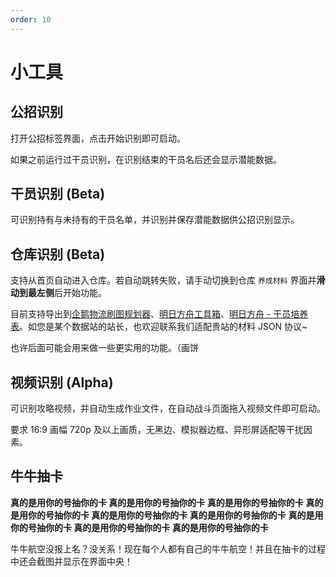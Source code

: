 ```yaml
---
order: 10
---
```


# 小工具

## 公招识别

打开公招标签界面，点击开始识别即可启动。

如果之前运行过干员识别，在识别结束的干员名后还会显示潜能数据。

## 干员识别 (Beta)

可识别持有与未持有的干员名单，并识别并保存潜能数据供公招识别显示。

## 仓库识别 (Beta)

支持从首页自动进入仓库。若自动跳转失败，请手动切换到仓库 `养成材料` 界面并**滑动到最左侧**后开始功能。

目前支持导出到[企鹅物流刷图规划器](https://penguin-stats.cn/planner)、[明日方舟工具箱](https://arkntools.app/#/material)、[明日方舟 - 干员培养表](https://ark-nights.com/settings)。如您是某个数据站的站长，也欢迎联系我们适配贵站的材料 JSON 协议~

也许后面可能会用来做一些更实用的功能。（画饼

## 视频识别 (Alpha)

可识别攻略视频，并自动生成作业文件，在自动战斗页面拖入视频文件即可启动。

要求 16:9 画幅 720p 及以上画质，无黑边、模拟器边框、异形屏适配等干扰因素。

## 牛牛抽卡

**真的是用你的号抽你的卡 真的是用你的号抽你的卡 真的是用你的号抽你的卡**
**真的是用你的号抽你的卡 真的是用你的号抽你的卡 真的是用你的号抽你的卡**
**真的是用你的号抽你的卡 真的是用你的号抽你的卡 真的是用你的号抽你的卡**

牛牛航空没报上名？没关系！现在每个人都有自己的牛牛航空！并且在抽卡的过程中还会截图并显示在界面中央！
